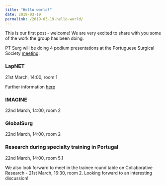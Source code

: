 ```yaml
---
title: "Hello world!"
date: 2019-03-19
permalink: /2019-03-19-hello-world/
---
```

This is our first post - welcome! We are very excited to share with you some of the work the group has been doing.

PT Surg will be doing 4 podium presentations at the Portuguese Surgical Society [meeting](http://www.spcir.com/congresso/):

### LapNET
21st March, 14:00, room 1

Further information [here](http://ptsurg.org/lapnet/)

### IMAGINE
22nd March, 14:00, room 2

### GlobalSurg
22nd March, 14:00, room 2

### Research during specialty training in Portugal
22nd March, 14:00, room 5.1

We also look forward to meet in the trainee round table on Collaborative Research - 21st March, 16:30, room 2. Looking forward to an interesting discussion!
